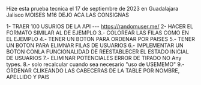 Hize esta prueba tecnica el 17 de septiembre de 2023 en Guadalajara Jalisco
MOISES M16 DEJO ACA LAS CONSIGNAS


1- TRAER 100 USURIOS DE LA API ---  https://randomuser.me/
2- HACER EL FORMATO SIMILAR AL DE EJEMPLO
3.- COLOREAR LAS FILAS COMO EN EL EJEMPLO
4.- TENER UN BOTON PARA ORDENAR POR PAISES
5.- TENER UN BOTON PARA ELIMNAR FILAS DE USUARIOS
6.- IMPLEMENTAR UN BOTON CONLA FUNCIONALIDAD DE REESTABLECER EL ESTADO INICIAL DE USUARIOS
7.- ELIMINAR POTENCIALES ERROR DE TIPADO NO Any types.
8.- solo recalcular cuando sea necesario "uso de USEMEMO"
9.- ORDENAR CLIKEANDO LAS CABECERAS DE LA TABLE POR NOMBRE, APELLIDO Y PAIS
